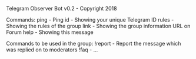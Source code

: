 Telegram Observer Bot v0.2 - Copyright 2018

Commands:
ping - Ping
id - Showing your unique Telegram ID
rules - Showing the rules of the group
link - Showing the group information URL on Forum
help - Showing this message

Commands to be used in the group:
!report - Report the message which was replied on to moderators
!faq - ...
